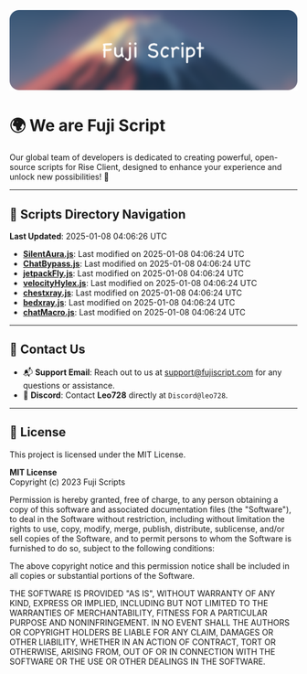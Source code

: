 ![Banner](.github/b.webp)

# 🌍 **We are Fuji Script**

Our global team of developers is dedicated to creating powerful, open-source scripts for Rise Client, designed to enhance your experience and unlock new possibilities! 🌟

---
<!-- SCRIPTS_NAVIGATION_START -->
## 📂 **Scripts Directory Navigation**

**Last Updated**: 2025-01-08 04:06:26 UTC

- **[SilentAura.js](scripts/SilentAura.js)**: Last modified on 2025-01-08 04:06:24 UTC
- **[ChatBypass.js](scripts/ChatBypass.js)**: Last modified on 2025-01-08 04:06:24 UTC
- **[jetpackFly.js](scripts/jetpackFly.js)**: Last modified on 2025-01-08 04:06:24 UTC
- **[velocityHylex.js](scripts/velocityHylex.js)**: Last modified on 2025-01-08 04:06:24 UTC
- **[chestxray.js](scripts/chestxray.js)**: Last modified on 2025-01-08 04:06:24 UTC
- **[bedxray.js](scripts/bedxray.js)**: Last modified on 2025-01-08 04:06:24 UTC
- **[chatMacro.js](scripts/chatMacro.js)**: Last modified on 2025-01-08 04:06:24 UTC

<!-- SCRIPTS_NAVIGATION_END -->

---

## 💬 **Contact Us**  
- 📬 **Support Email**: Reach out to us at [support@fujiscript.com](mailto:support@fujiscript.com) for any questions or assistance.  
- 💬 **Discord**: Contact **Leo728** directly at `Discord@leo728`.

---

## 📜 **License**

This project is licensed under the MIT License.  

**MIT License**  
Copyright (c) 2023 Fuji Scripts  

Permission is hereby granted, free of charge, to any person obtaining a copy of this software and associated documentation files (the "Software"), to deal in the Software without restriction, including without limitation the rights to use, copy, modify, merge, publish, distribute, sublicense, and/or sell copies of the Software, and to permit persons to whom the Software is furnished to do so, subject to the following conditions:  

The above copyright notice and this permission notice shall be included in all copies or substantial portions of the Software.  

THE SOFTWARE IS PROVIDED "AS IS", WITHOUT WARRANTY OF ANY KIND, EXPRESS OR IMPLIED, INCLUDING BUT NOT LIMITED TO THE WARRANTIES OF MERCHANTABILITY, FITNESS FOR A PARTICULAR PURPOSE AND NONINFRINGEMENT. IN NO EVENT SHALL THE AUTHORS OR COPYRIGHT HOLDERS BE LIABLE FOR ANY CLAIM, DAMAGES OR OTHER LIABILITY, WHETHER IN AN ACTION OF CONTRACT, TORT OR OTHERWISE, ARISING FROM, OUT OF OR IN CONNECTION WITH THE SOFTWARE OR THE USE OR OTHER DEALINGS IN THE SOFTWARE.  
